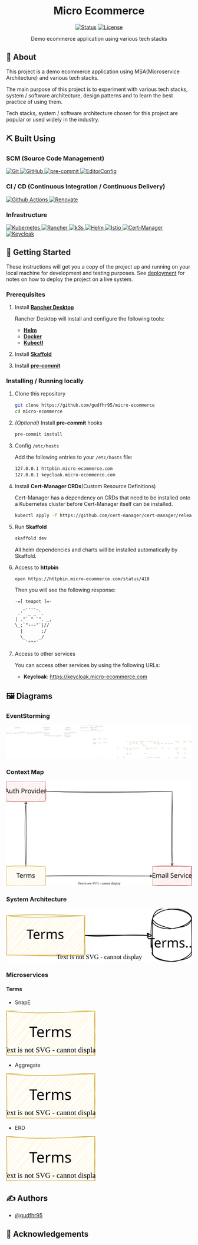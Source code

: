 <h1 align="center">Micro Ecommerce</h1>

<div align="center">

[![Status](https://img.shields.io/badge/status-active-success.svg)]()
[![License](https://img.shields.io/badge/license-MIT-blue.svg)](/LICENSE)

</div>

<p align="center">
    Demo ecommerce application using various tech stacks
</p>

## 🧐 About <a name = "about"></a>

This project is a demo ecommerce application using MSA(Microservice Architecture) and various tech stacks.

The main purpose of this project is to experiment with various tech stacks, system / software architecture, design patterns and to learn the best practice of using them.

Tech stacks, system / software architecture chosen for this project are popular or used widely in the industry.

## ⛏️ Built Using <a name = "built_using"></a>

### SCM (Source Code Management)

<a href="https://git-scm.com">
    <img src="https://img.shields.io/badge/Git-F05032?logo=Git&logoColor=white" alt="Git" />
</a>
<a href="https://github.com">
    <img src="https://img.shields.io/badge/GitHub-181717?logo=GitHub&logoColor=white" alt="GitHub" />
</a>
<a href="https://pre-commit.com">
    <img src="https://img.shields.io/badge/pre--commit-FAB040?logo=pre-commit&logoColor=white" alt="pre-commit" />
</a>

<a href="https://editorconfig.org">
    <img src="https://img.shields.io/badge/EditorConfig-FEFEFE?logo=EditorConfig&logoColor=black" alt="EditorConfig" />
</a>

### CI / CD (Continuous Integration / Continuous Delivery)

<a href="https://github.com/features/actions">
    <img src="https://img.shields.io/badge/Github Actions-2088FF?logo=Github Actions&logoColor=white" alt="Github Actions" />
</a>
<a href="https://www.mend.io/renovate">
    <img src="https://img.shields.io/badge/Renovate-1A1F6C?logo=RenovateBot&logoColor=white" alt="Renovate" />
</a>

### Infrastructure
<a href="https://kubernetes.io">
    <img src="https://img.shields.io/badge/Kubernetes-326CE5?logo=Kubernetes&logoColor=white" alt="Kubernetes" />
</a>
<a href="https://www.rancher.com">
    <img src="https://img.shields.io/badge/Rancher-0075A8?logo=Rancher&logoColor=white" alt="Rancher" />
</a>
<a href="https://k3s.io">
    <img src="https://img.shields.io/badge/k3s-FFC61C?logo=k3s&logoColor=white" alt="k3s" />
</a>
<a href="https://helm.sh">
    <img src="https://img.shields.io/badge/Helm-0F1689?logo=helm&logoColor=white" alt="Helm" />
</a>
<a href="https://istio.io/latest/">
    <img src="https://img.shields.io/badge/Istio-466BB0?logo=Istio&logoColor=white" alt="Istio" />
</a>
<a href="https://cert-manager.io">
    <img src="https://img.shields.io/badge/Cert--Manager-FEFEFE" alt="Cert-Manager" />
</a>
<a href="https://www.keycloak.org">
    <img src="https://img.shields.io/badge/Keycloak-FEFEFE" alt="Keycloak" />
</a>

## 🏁 Getting Started

These instructions will get you a copy of the project up and running on your local machine for development and testing purposes.
See [deployment](#deployment) for notes on how to deploy the project on a live system.

### Prerequisites

1. Install [**Rancher Desktop**](https://rancherdesktop.io/)

    Rancher Desktop will install and configure the following tools:
    - [**Helm**](https://helm.sh/)
    - [**Docker**](https://www.docker.com/)
    - [**Kubectl**](https://kubernetes.io/docs/tasks/tools/install-kubectl/)

2. Install [**Skaffold**](https://skaffold.dev/docs/install/)

3. Install [**pre-commit**](https://pre-commit.com/#install)

### Installing / Running locally

1. Clone this repository

    ```bash
    git clone https://github.com/gudfhr95/micro-ecommerce
    cd micro-ecommerce
    ```

2. _(Optional)_ Install **pre-commit** hooks

    ```bash
    pre-commit install
    ```

3. Config `/etc/hosts`

    Add the following entries to your `/etc/hosts` file:

    ```bash
    127.0.0.1 httpbin.micro-ecommerce.com
    127.0.0.1 keycloak.micro-ecommerce.com
    ```

4. Install **Cert-Manager CRDs**(Custom Resource Definitions)

    Cert-Manager has a dependency on CRDs that need to be installed onto a Kubernetes cluster before Cert-Manager itself can be installed.

    ```bash
    kubectl apply -f https://github.com/cert-manager/cert-manager/releases/download/v1.11.1/cert-manager.crds.yaml
    ```

5. Run **Skaffold**

    ```bash
    skaffold dev
    ```

    All helm dependencies and charts will be installed automatically by Skaffold.

6. Access to **httpbin**

    ```bash
    open https://httpbin.micro-ecommerce.com/status/418
    ```

    Then you will see the following response:

    ```
    -=[ teapot ]=-
       _...._
     .'  _ _ `.
    | ."` ^ `". _,
    \_;`"---"`|//
      |       ;/
      \_     _/
        `"""`
    ```

7. Access to other services

    You can access other services by using the following URLs:
    - **Keycloak**: https://keycloak.micro-ecommerce.com

## 🖼️ Diagrams

### EventStorming

<img src="./diagrams/eventstorming.svg" alt="EventStorming"/>

### Context Map

<img src="./diagrams/contextmap.svg" alt="Context Map"/>

### System Architecture

<img src="./diagrams/system.svg" alt="System Architecture"/>

### Microservices

#### Terms

- SnapE

<img src="./diagrams/terms/snape.svg" alt="Terms SnapE"/>

- Aggregate

<img src="./diagrams/terms/aggregate.svg" alt="Terms Aggregate"/>

- ERD

<img src="./diagrams/terms/erd.svg" alt="Terms ERD"/>

## ✍️ Authors <a name = "authors"></a>

- [@gudfhr95](https://github.com/gudfhr95)

## 🎉 Acknowledgements
